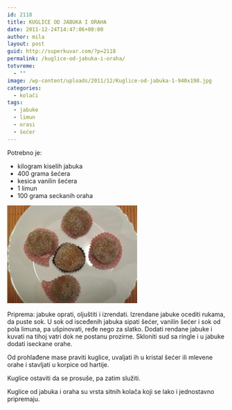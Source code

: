 ```yaml
---
id: 2118
title: KUGLICE OD JABUKA I ORAHA
date: 2011-12-24T14:47:06+00:00
author: mila
layout: post
guid: http://superkuvar.com/?p=2118
permalink: /kuglice-od-jabuka-i-oraha/
totvreme:
  - ""
image: /wp-content/uploads/2011/12/Kuglice-od-jabuka-1-940x198.jpg
categories:
  - kolači
tags:
  - jabuke
  - limun
  - orasi
  - šećer
---
```

Potrebno je:

  * kilogram kiselih jabuka
  * 400 grama šećera
  * kesica vanilin šećera
  * 1 limun
  * 100 grama seckanih oraha

<img class="alignnone size-medium wp-image-2296" title="Kuglice od jabuka 1" src="/wp-content/uploads/2011/12/Kuglice-od-jabuka-1-300x225.jpg" alt="" width="300" height="225" /> 

Priprema: jabuke oprati, oljuštiti i izrendati. Izrendane jabuke ocediti rukama, da puste sok. U sok od isceđenih jabuka sipati šećer, vanilin šećer i sok od pola limuna, pa ušpinovati, ređe nego za slatko. Dodati rendane jabuke i kuvati na tihoj vatri dok ne postanu prozirne. Skloniti sud sa ringle i u jabuke dodati iseckane orahe.

Od prohlađene mase praviti kuglice, uvaljati ih u kristal šećer ili mlevene orahe i stavljati u korpice od hartije.

Kuglice ostaviti da se prosuše, pa zatim služiti.

Kuglice od jabuka i oraha su vrsta sitnih kolača koji se lako i jednostavno pripremaju.